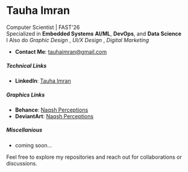 # Tauha Imran  

Computer Scientist | FAST'26  
Specialized in **Embedded Systems** **AI/ML**, **DevOps**, and **Data Science**  
I Also do _Graphic Design_ , _UI/X Design_ , _Digital Marketing_

- **Contact Me**: [tauhaimran@gmail.com](mailto:tauhaimran@gmail.com)   

##### Technical Links
- **LinkedIn**: [Tauha Imran](https://www.linkedin.com/in/tauha-imran-6185b3280/)  
##### Graphics Links
- **Behance**: [Naqsh Perceptions](https://www.behance.net/naqshperceptions)  
- **DeviantArt**: [Naqsh Perceptions](https://www.deviantart.com/naqshperceptions)
##### Miscellanious 
- coming soon...
  
Feel free to explore my repositories and reach out for collaborations or discussions. 
